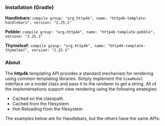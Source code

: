 ### Installation (Gradle)
**Handlebars:** ```compile group: "org.http4k", name: "http4k-template-handlebars", version: "2.25.1"```

**Pebble:** ```compile group: "org.http4k", name: "http4k-template-pebble", version: "2.25.1"```

**Thymeleaf:** ```compile group: "org.http4k", name: "http4k-template-thymeleaf", version: "2.25.1"```

### About
The **http4k** templating API provides a standard mechanism for rendering using common templating libraries. Simply implement the `ViewModel` interface on a model class and pass it to the renderer to get a string. All of the implementations support view rendering using the following strategies:

* Cached on the classpath
* Cached from the filesystem
* Hot-Reloading from the filesystem

The examples below are for Handlebars, but the others have the same APIs:
<script src="https://gist-it.appspot.com/https://github.com/http4k/http4k/blob/master/src/docs/guide/modules/templating/example.kt"></script>
